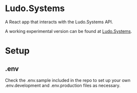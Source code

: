 # Ludo.Systems

A React app that interacts with the Ludo.Systems API.

A working experimental version can be found at [Ludo.Systems](https://ludo.systems).

# Setup
## .env
Check the .env.sample included in the repo to set up your own .env.development and .env.production files as necessary.